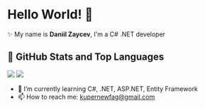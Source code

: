 # Hello World! 👋

✨ My name is **Daniil Zaycev**, I'm a C# .NET developer


## 📌 GitHub Stats and Top Languages

<p float="center">
  <img  src="https://github-readme-stats.vercel.app/api?username=protomorphine&show_icons=true&theme=dark&count_private=true&hide=contribs,issue" />
  <img  src="https://github-readme-stats.vercel.app/api/top-langs/?username=protomorphine&layout=compact&theme=dark" />
</p>

- 🌱 I’m currently learning C#, .NET, ASP.NET, Entity Framework
- 📫 How to reach me: kupernewfag@gmail.com
<!--
**protomorphine/protomorphine** is a ✨ _special_ ✨ repository because its `README.md` (this file) appears on your GitHub profile.

Here are some ideas to get you started:

- 🔭 I’m currently working on ...
- 🌱 I’m currently learning ...
- 👯 I’m looking to collaborate on ...
- 🤔 I’m looking for help with ...
- 💬 Ask me about ...
- 📫 How to reach me: ...
- 😄 Pronouns: ...
- ⚡ Fun fact: ...
-->
